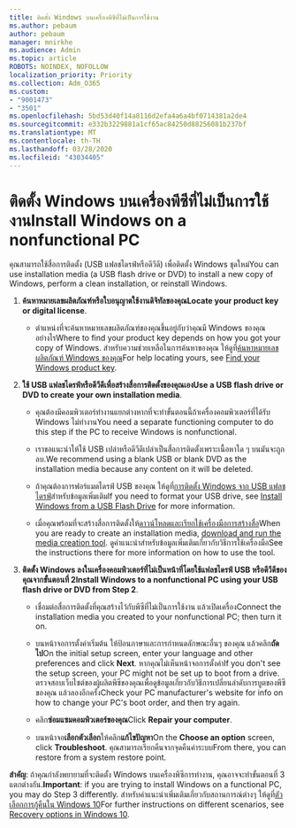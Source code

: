 ```yaml
---
title: ติดตั้ง Windows บนเครื่องพีซีที่ไม่เป็นการใช้งาน
ms.author: pebaum
author: pebaum
manager: mnirkhe
ms.audience: Admin
ms.topic: article
ROBOTS: NOINDEX, NOFOLLOW
localization_priority: Priority
ms.collection: Adm_O365
ms.custom:
- "9001473"
- "3501"
ms.openlocfilehash: 5bd53d40f14a8116d2efa4a6a4bf0714381a2de4
ms.sourcegitcommit: e332b3229881a1cf65ac84250d88256081b237bf
ms.translationtype: MT
ms.contentlocale: th-TH
ms.lasthandoff: 03/28/2020
ms.locfileid: "43034405"
---
```

# <a name="install-windows-on-a-nonfunctional-pc"></a><span data-ttu-id="ea5c6-102">ติดตั้ง Windows บนเครื่องพีซีที่ไม่เป็นการใช้งาน</span><span class="sxs-lookup"><span data-stu-id="ea5c6-102">Install Windows on a nonfunctional PC</span></span>

<span data-ttu-id="ea5c6-103">คุณสามารถใช้สื่อการติดตั้ง (USB แฟลชไดรฟ์หรือดีวีดี) เพื่อติดตั้ง Windows ชุดใหม่</span><span class="sxs-lookup"><span data-stu-id="ea5c6-103">You can use installation media (a USB flash drive or DVD) to install a new copy of Windows, perform a clean installation, or reinstall Windows.</span></span>

1. <span data-ttu-id="ea5c6-104">**ค้นหาหมายเลขผลิตภัณฑ์หรือใบอนุญาตใช้งานดิจิทัลของคุณ**</span><span class="sxs-lookup"><span data-stu-id="ea5c6-104">**Locate your product key or digital license**.</span></span>

    - <span data-ttu-id="ea5c6-105">ตําแหน่งที่จะค้นหาหมายเลขผลิตภัณฑ์ของคุณขึ้นอยู่กับว่าคุณมี Windows ของคุณอย่างไร</span><span class="sxs-lookup"><span data-stu-id="ea5c6-105">Where to find your product key depends on how you got your copy of Windows.</span></span> <span data-ttu-id="ea5c6-106">สําหรับความช่วยเหลือในการค้นหาของคุณ ให้ดูที่[ค้นหาหมายเลขผลิตภัณฑ์ Windows ของคุณ](https://support.microsoft.com/help/10749/windows-10-find-product-key)</span><span class="sxs-lookup"><span data-stu-id="ea5c6-106">For help locating yours, see [Find your Windows product key](https://support.microsoft.com/help/10749/windows-10-find-product-key).</span></span> 

2. <span data-ttu-id="ea5c6-107">**ใช้ USB แฟลชไดรฟ์หรือดีวีดีเพื่อสร้างสื่อการติดตั้งของคุณเอง**</span><span class="sxs-lookup"><span data-stu-id="ea5c6-107">**Use a USB flash drive or DVD to create your own installation media**.</span></span>

    - <span data-ttu-id="ea5c6-108">คุณต้องมีคอมพิวเตอร์ทํางานแยกต่างหากที่จะทําขั้นตอนนี้ถ้าเครื่องคอมพิวเตอร์ที่ได้รับ Windows ไม่ทํางาน</span><span class="sxs-lookup"><span data-stu-id="ea5c6-108">You need a separate functioning computer to do this step if the PC to receive Windows is nonfunctional.</span></span>

    - <span data-ttu-id="ea5c6-109">เราขอแนะนําให้ใช้ USB เปล่าหรือดีวีดีเปล่าเป็นสื่อการติดตั้งเพราะเนื้อหาใด ๆ บนมันจะถูกลบ.</span><span class="sxs-lookup"><span data-stu-id="ea5c6-109">We recommend using a blank USB or blank DVD as the installation media because any content on it will be deleted.</span></span>

    - <span data-ttu-id="ea5c6-110">ถ้าคุณต้องการฟอร์แมตไดรฟ์ USB ของคุณ ให้ดูที่[การติดตั้ง Windows จาก USB แฟลชไดรฟ์](https://docs.microsoft.com/windows-hardware/manufacture/desktop/install-windows-from-a-usb-flash-drive)สําหรับข้อมูลเพิ่มเติม</span><span class="sxs-lookup"><span data-stu-id="ea5c6-110">If you need to format your USB drive, see [Install Windows from a USB Flash Drive](https://docs.microsoft.com/windows-hardware/manufacture/desktop/install-windows-from-a-usb-flash-drive) for more information.</span></span>

    - <span data-ttu-id="ea5c6-111">เมื่อคุณพร้อมที่จะสร้างสื่อการติดตั้งให้[ดาวน์โหลดและเรียกใช้เครื่องมือการสร้างสื่อ](https://www.microsoft.com/software-download/windows10)</span><span class="sxs-lookup"><span data-stu-id="ea5c6-111">When you are ready to create an installation media, [download and run the media creation tool](https://www.microsoft.com/software-download/windows10).</span></span> <span data-ttu-id="ea5c6-112">ดูคําแนะนําสําหรับข้อมูลเพิ่มเติมเกี่ยวกับวิธีการใช้เครื่องมือ</span><span class="sxs-lookup"><span data-stu-id="ea5c6-112">See the instructions there for more information on how to use the tool.</span></span>

3. <span data-ttu-id="ea5c6-113">**ติดตั้ง Windows ลงในเครื่องคอมพิวเตอร์ที่ไม่เป็นหน้าที่โดยใช้แฟลชไดรฟ์ USB หรือดีวีดีของคุณจากขั้นตอนที่ 2**</span><span class="sxs-lookup"><span data-stu-id="ea5c6-113">**Install Windows to a nonfunctional PC using your USB flash drive or DVD from Step 2**.</span></span>

    - <span data-ttu-id="ea5c6-114">เชื่อมต่อสื่อการติดตั้งที่คุณสร้างไว้กับพีซีที่ไม่เป็นการใช้งาน แล้วเปิดเครื่อง</span><span class="sxs-lookup"><span data-stu-id="ea5c6-114">Connect the installation media you created to your nonfunctional PC; then turn it on.</span></span>

    - <span data-ttu-id="ea5c6-115">บนหน้าจอการตั้งค่าเริ่มต้น ให้ป้อนภาษาและการกําหนดลักษณะอื่นๆ ของคุณ แล้วคลิก**ถัดไป**</span><span class="sxs-lookup"><span data-stu-id="ea5c6-115">On the initial setup screen, enter your language and other preferences and click **Next**.</span></span> <span data-ttu-id="ea5c6-116">หากคุณไม่เห็นหน้าจอการตั้งค่า</span><span class="sxs-lookup"><span data-stu-id="ea5c6-116">If you don't see the setup screen, your PC might not be set up to boot from a drive.</span></span> <span data-ttu-id="ea5c6-117">ตรวจสอบเว็บไซต์ของผู้ผลิตพีซีของคุณเพื่อดูข้อมูลเกี่ยวกับวิธีการเปลี่ยนลําดับการบูตของพีซีของคุณ แล้วลองอีกครั้ง</span><span class="sxs-lookup"><span data-stu-id="ea5c6-117">Check your PC manufacturer's website for info on how to change your PC's boot order, and then try again.</span></span>

    - <span data-ttu-id="ea5c6-118">คลิก**ซ่อมแซมคอมพิวเตอร์ของคุณ**</span><span class="sxs-lookup"><span data-stu-id="ea5c6-118">Click **Repair your computer**.</span></span>

    - <span data-ttu-id="ea5c6-119">บนหน้าจอ**เลือกตัวเลือก**ให้คลิก**แก้ไขปัญหา**</span><span class="sxs-lookup"><span data-stu-id="ea5c6-119">On the **Choose an option** screen, click **Troubleshoot**.</span></span> <span data-ttu-id="ea5c6-120">คุณสามารถเรียกคืนจากจุดคืนค่าระบบ</span><span class="sxs-lookup"><span data-stu-id="ea5c6-120">From there, you can restore from a system restore point.</span></span>

<span data-ttu-id="ea5c6-121">**สําคัญ**: ถ้าคุณกําลังพยายามที่จะติดตั้ง Windows บนเครื่องพีซีการทํางาน, คุณอาจจะทําขั้นตอนที่ 3 แตกต่างกัน.</span><span class="sxs-lookup"><span data-stu-id="ea5c6-121">**Important**: if you are trying to install Windows on a functional PC, you may do Step 3 differently.</span></span> <span data-ttu-id="ea5c6-122">สําหรับคําแนะนําเพิ่มเติมเกี่ยวกับสถานการณ์ต่างๆ ให้ดูที่[ตัวเลือกการกู้คืนใน Windows 10](https://support.microsoft.com/help/12415/windows-10-recovery-options)</span><span class="sxs-lookup"><span data-stu-id="ea5c6-122">For further instructions on different scenarios, see [Recovery options in Windows 10](https://support.microsoft.com/help/12415/windows-10-recovery-options).</span></span>
